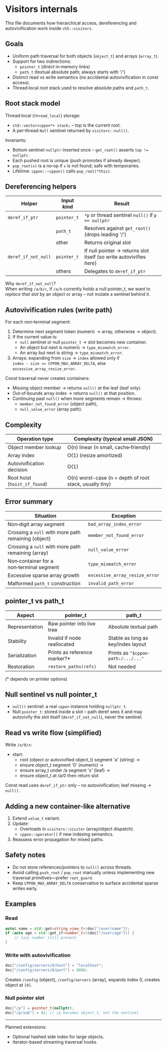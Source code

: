 # Visitors internals

This file documents how hierarchical access, dereferencing and autovivification work inside `ch5::visitors`.

## Goals

- Uniform path traversal for both objects (`object_t`) and arrays (`array_t`).
- Support for two indirections:
  - `pointer_t` (direct in‑memory links)
  - `path_t` (textual absolute path; always starts with '/')
- Distinct read vs write semantics (no accidental autovivification in const access).
- Thread‑local root stack used to resolve absolute paths and `path_t`.

## Root stack model

Thread‑local (`thread_local`) storage:
- `std::vector<cppon*> stack;` – top is the current root.
- A per‑thread `Null` sentinel returned by `visitors::null()`.

Invariants:
- Bottom sentinel `nullptr` inserted once – `get_root()` asserts `top != nullptr`.
- Each pushed root is unique (push promotes if already deeper).
- `pop_root(x)` is a no‑op if `x` is not found; safe with temporaries.
- Lifetime: `cppon::~cppon()` calls `pop_root(*this)`.

## Dereferencing helpers

| Helper               | Input kind    | Result                                                                 |
|----------------------|---------------|------------------------------------------------------------------------|
| `deref_if_ptr`       | `pointer_t`   | `*p` or thread sentinel `null()` if `p == nullptr`                     |
|                      | `path_t`      | Resolves against `get_root()` (drops leading '/')                      |
|                      | other         | Returns original slot                                                  |
| `deref_if_not_null`  | `pointer_t`   | If null pointer → returns slot itself (so write autovivifies *here*)   |
|                      | others        | Delegates to `deref_if_ptr`                                            |

Why `deref_if_not_null`?  
When writing `/a/b/c`, if `/a/b` currently holds a null pointer_t, we want to *replace that slot* by an object or array – not mutate a sentinel behind it.

## Autovivification rules (write path)

For each non‑terminal segment:
1. Determine next segment token (numeric → array, otherwise → object).
2. If the current value is:
   - `null` sentinel or null `pointer_t` → slot becomes new container.
   - An object but next is numeric → `type_mismatch_error`.
   - An array but next is string → `type_mismatch_error`.
3. Arrays: expanding from `size` → `index` allowed only if  
   `index - size <= CPPON_MAX_ARRAY_DELTA`, else `excessive_array_resize_error`.

Const traversal never creates containers:
- Missing object member → returns `null()` at the leaf (leaf only).
- Out‑of‑bounds array index → returns `null()` at that position.
- Continuing past `null()` when more segments remain → throws:
  - `member_not_found_error` (object path),
  - `null_value_error` (array path).

## Complexity

| Operation type                      | Complexity (typical small JSON) |
|------------------------------------|----------------------------------|
| Object member lookup               | O(n) linear (n small, cache‑friendly) |
| Array index                        | O(1) (resize amortized)          |
| Autovivification decision          | O(1)                             |
| Root hoist (`hoist_if_found`)      | O(n) worst-case (n = depth of root stack, usually tiny) |

## Error summary

| Situation                                             | Exception                       |
|-------------------------------------------------------|---------------------------------|
| Non‑digit array segment                               | `bad_array_index_error`         |
| Crossing a `null` with more path remaining (object)   | `member_not_found_error`        |
| Crossing a `null` with more path remaining (array)    | `null_value_error`              |
| Non‑container for a non‑terminal segment              | `type_mismatch_error`           |
| Excessive sparse array growth                        | `excessive_array_resize_error`  |
| Malformed `path_t` construction                      | `invalid_path_error`            |

## pointer_t vs path_t

| Aspect          | pointer_t                     | path_t                               |
|-----------------|-------------------------------|--------------------------------------|
| Representation  | Raw pointer into live tree    | Absolute textual path                |
| Stability       | Invalid if node reallocated   | Stable as long as key/index layout   |
| Serialization   | Prints as reference marker?*  | Prints as `"$cppon-path:/.../..."`   |
| Restoration     | `restore_paths(refs)`         | Not needed                           |

(* depends on printer options)

## Null sentinel vs null pointer_t

- `null()` sentinel: a real `cppon` instance holding `nullptr_t`.
- Null `pointer_t`: stored inside a slot – path deref sees it and may autovivify the slot itself (`deref_if_not_null`), never the sentinel.

## Read vs write flow (simplified)

Write `/a/0/x`:
- start:
  - root (object or autovivified object_t) segment 'a' (string) →
  - ensure object_t segment '0' (numeric) →
  - ensure array_t under /a segment 'x' (leaf) →
  - ensure object_t at /a/0 then return slot
  
Const read uses `deref_if_ptr` only – no autovivification; leaf missing → `null()`.

## Adding a new container-like alternative

1. Extend `value_t` variant.
2. Update:
   - Overloads in `visitors::visitor` (array/object dispatch).
   - `cppon::operator[]` if new indexing semantics.
3. Reassess error propagation for mixed paths.

## Safety notes

- Do not store references/pointers to `null()` across threads.
- Avoid calling `push_root` / `pop_root` manually unless implementing new traversal primitives—prefer `root_guard`.
- Keep `CPPON_MAX_ARRAY_DELTA` conservative to surface accidental sparse writes early.

## Examples

### Read

```cpp
auto& name = std::get<string_view_t>(doc["/user/name"]);
if (auto age = std::get_if<number_t>(&doc["/user/age"])) {
	// lazy number still present
}
```

### Write with autovivification

```cpp
doc["/config/servers/0/host"] = "localhost";
doc["/config/servers/0/port"] = 8080;
```

Creates `/config` (object), `/config/servers` (array), expands index 0, creates object at `[0]`.

### Null pointer slot
```cpp
doc["/p"] = pointer_t{nullptr};
doc["/p/sub"] = 42; // /p becomes object_t, not the sentinel
```

---

Planned extensions:
- Optional hashed side index for large objects.
- Iterator-based streaming traversal hooks.